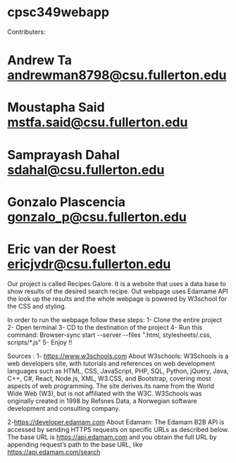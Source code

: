 # cpsc349webapp </br>

Contributers:
# Andrew Ta andrewman8798@csu.fullerton.edu </br>
# Moustapha Said mstfa.said@csu.fullerton.edu
# Samprayash Dahal sdahal@csu.fullerton.edu
# Gonzalo Plascencia gonzalo_p@csu.fullerton.edu
# Eric van der Roest ericjvdr@csu.fullerton.edu


Our project is called Recipes Galore. It is a website that uses a data base to show results of the desired search recipe. Out webpage uses Edamame API the look up the results and the whole webpage is powered by W3school for the CSS and styling.


In order to run the webpage follow these steps:
1- Clone the entire project
2- Open terminal
3- CD to the destination of the project
4- Run this command: Browser-sync start --server --files ".html, stylesheets/.css, scripts/*.js"
5- Enjoy !!





Sources :
1- https://www.w3schools.com
About W3schools:
W3Schools is a web developers site, with tutorials and references on web development languages such as HTML, CSS, JavaScript, PHP, SQL, Python, jQuery, Java, C++, C#, React, Node.js, XML, W3.CSS, and Bootstrap, covering most aspects of web programming.
The site derives its name from the World Wide Web (W3), but is not affiliated with the W3C.
W3Schools was originally created in 1998 by Refsnes Data, a Norwegian software development and consulting company.

2-https://developer.edamam.com
About Edamam:
The Edamam B2B API is accessed by sending HTTPS requests on specific URLs as described below. The base URL is https://api.edamam.com and you obtain the full URL by appending request’s path to the base URL, like https://api.edamam.com/search
